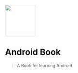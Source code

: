 <img src="https://img.upyun.zzming.cn/android/icon.svg" style="width: 100px; high: 100px"/>

# Android Book

> A Book for learning Android.